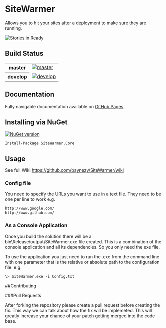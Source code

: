 # SiteWarmer

Allows you to hit your sites after a deployment to make sure they are running.

[![Stories in Ready](https://badge.waffle.io/baynezy/SiteWarmer.svg?label=ready&title=Stories%20in%20Ready)](http://waffle.io/baynezy/SiteWarmer)

## Build Status

<table>
    <tr>
        <th>master</th>
		<td><a href="https://ci.appveyor.com/project/baynezy/sitewarmer"><img src="https://ci.appveyor.com/api/projects/status/y46qd4btxsnklicp/branch/master?svg=true" alt="master" title="master" /></a></td>
    </tr>
    <tr>
        <th>develop</th>
		<td><a href="https://ci.appveyor.com/project/baynezy/sitewarmer"><img src="https://ci.appveyor.com/api/projects/status/y46qd4btxsnklicp/branch/develop?svg=true" alt="develop" title="develop" /></a></td>
    </tr>
</table>

## Documentation
Fully navigable documentation available on [GitHub Pages](http://baynezy.github.io/SiteWarmer/)

## Installing via NuGet

[![NuGet version](https://badge.fury.io/nu/SiteWarmer.Core.svg)](http://badge.fury.io/nu/SiteWarmer.Core)

    Install-Package SiteWarmer.Core

## Usage

See full Wiki https://github.com/baynezy/SiteWarmer/wiki

### Config file

You need to specify the URLs you want to use in a text file. They need to be one per line to work
e.g.

    http://www.google.com/
    http://www.github.com/

### As a Console Application

Once you build the solution there will be a bin\Release\output\SiteWarmer.exe file created. This is a combination of the console application and all its dependencies. So you only need the exe file.

To use the application you just need to run the .exe from the command line with one parameter that is the relative or absolute path to the configuration file.
e.g.

    \> SiteWarmer.exe -i Config.txt
	
##Contributing

###Pull Requests

After forking the repository please create a pull request before creating the fix. This way we can talk about how the fix will be implemeted. This will greatly increase your chance of your patch getting merged into the code base.

